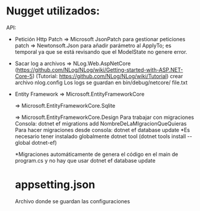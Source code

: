 # Nugget utilizados:

API:

- Petición Http Patch
  => Microsoft JsonPatch para gestionar peticiones patch
  => Newtonsoft.Json para añadir parámetro al ApplyTo; es temporal ya que se está revisando que el ModelState no genere error.

- Sacar log a archivos
  => NLog.Web.AspNetCore (https://github.com/NLog/NLog/wiki/Getting-started-with-ASP.NET-Core-5)
  (Tutorial: https://github.com/NLog/NLog/wiki/Tutorial)
  crear archivo nlog.config
  Los logs se guardan en bin/debug/netcore/ file.txt

- Entity Framework
  => Microsoft.EntityFrameworkCore

  => Microsoft.EntityFrameworkCore.Sqlite

  => Microsoft.EntityFrameworkCore.Design Para trabajar con migraciones
  Consola: dotnet ef migrations add NombreDeLaMIgracionQueQuieras
  Para hacer migraciones desde consola: dotnet ef database update
  \*Es necesario tener instalado globalmente dotnet tool (dotnet tools install --global dotnet-ef)

  \*Migraciones automáticamente de genera el código en el main de program.cs y no hay que usar dotnet ef database update

  # appsetting.json

  Archivo donde se guardan las configuraciones

